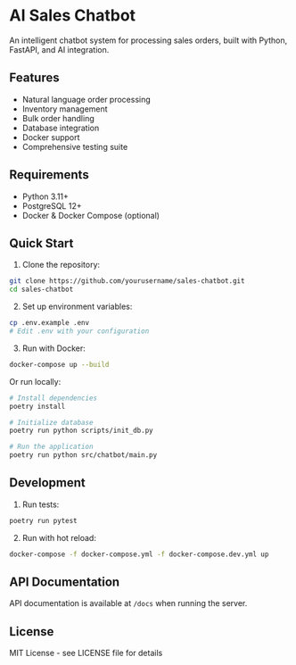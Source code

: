 # AI Sales Chatbot

An intelligent chatbot system for processing sales orders, built with Python, FastAPI, and AI integration.

## Features

- Natural language order processing
- Inventory management
- Bulk order handling
- Database integration
- Docker support
- Comprehensive testing suite

## Requirements

- Python 3.11+
- PostgreSQL 12+
- Docker & Docker Compose (optional)

## Quick Start

1. Clone the repository:
```bash
git clone https://github.com/yourusername/sales-chatbot.git
cd sales-chatbot
```

2. Set up environment variables:
```bash
cp .env.example .env
# Edit .env with your configuration
```

3. Run with Docker:
```bash
docker-compose up --build
```

Or run locally:
```bash
# Install dependencies
poetry install

# Initialize database
poetry run python scripts/init_db.py

# Run the application
poetry run python src/chatbot/main.py
```

## Development

1. Run tests:
```bash
poetry run pytest
```

2. Run with hot reload:
```bash
docker-compose -f docker-compose.yml -f docker-compose.dev.yml up
```

## API Documentation

API documentation is available at `/docs` when running the server.

## License

MIT License - see LICENSE file for details